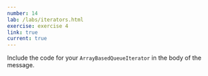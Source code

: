```yaml
---
number: 14
lab: /labs/iterators.html
exercise: exercise 4
link: true
current: true
---
```

Include the code for your `ArrayBasedQueueIterator` in the body of the message.
